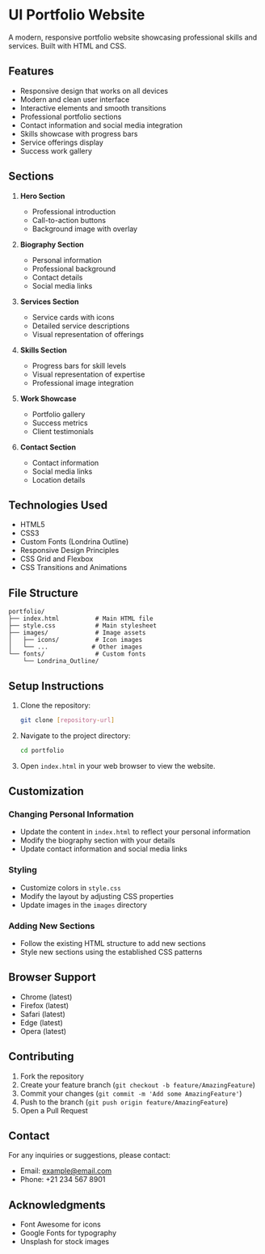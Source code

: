 # UI Portfolio Website

A modern, responsive portfolio website showcasing professional skills and services. Built with HTML and CSS.

## Features

- Responsive design that works on all devices
- Modern and clean user interface
- Interactive elements and smooth transitions
- Professional portfolio sections
- Contact information and social media integration
- Skills showcase with progress bars
- Service offerings display
- Success work gallery

## Sections

1. **Hero Section**
   - Professional introduction
   - Call-to-action buttons
   - Background image with overlay

2. **Biography Section**
   - Personal information
   - Professional background
   - Contact details
   - Social media links

3. **Services Section**
   - Service cards with icons
   - Detailed service descriptions
   - Visual representation of offerings

4. **Skills Section**
   - Progress bars for skill levels
   - Visual representation of expertise
   - Professional image integration

5. **Work Showcase**
   - Portfolio gallery
   - Success metrics
   - Client testimonials

6. **Contact Section**
   - Contact information
   - Social media links
   - Location details

## Technologies Used

- HTML5
- CSS3
- Custom Fonts (Londrina Outline)
- Responsive Design Principles
- CSS Grid and Flexbox
- CSS Transitions and Animations

## File Structure

```
portfolio/
├── index.html          # Main HTML file
├── style.css           # Main stylesheet
├── images/             # Image assets
│   ├── icons/          # Icon images
│   └── ...            # Other images
└── fonts/              # Custom fonts
    └── Londrina_Outline/
```

## Setup Instructions

1. Clone the repository:
   ```bash
   git clone [repository-url]
   ```

2. Navigate to the project directory:
   ```bash
   cd portfolio
   ```

3. Open `index.html` in your web browser to view the website.

## Customization

### Changing Personal Information
- Update the content in `index.html` to reflect your personal information
- Modify the biography section with your details
- Update contact information and social media links

### Styling
- Customize colors in `style.css`
- Modify the layout by adjusting CSS properties
- Update images in the `images` directory

### Adding New Sections
- Follow the existing HTML structure to add new sections
- Style new sections using the established CSS patterns

## Browser Support

- Chrome (latest)
- Firefox (latest)
- Safari (latest)
- Edge (latest)
- Opera (latest)

## Contributing

1. Fork the repository
2. Create your feature branch (`git checkout -b feature/AmazingFeature`)
3. Commit your changes (`git commit -m 'Add some AmazingFeature'`)
4. Push to the branch (`git push origin feature/AmazingFeature`)
5. Open a Pull Request


## Contact

For any inquiries or suggestions, please contact:
- Email: example@email.com
- Phone: +21 234 567 8901

## Acknowledgments

- Font Awesome for icons
- Google Fonts for typography
- Unsplash for stock images 